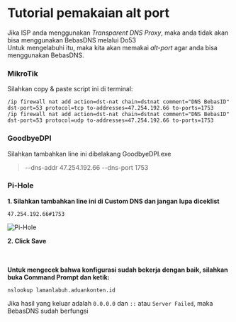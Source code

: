 # Tutorial pemakaian alt port
Jika ISP anda menggunakan *Transparent DNS Proxy*, maka anda tidak akan bisa menggunakan BebasDNS melalui Do53<br>
Untuk mengelabuhi itu, maka kita akan memakai *alt-port* agar anda bisa menggunakan BebasDNS.

### MikroTik

Silahkan copy & paste script ini di terminal:

```
/ip firewall nat add action=dst-nat chain=dstnat comment="DNS BebasID" dst-port=53 protocol=tcp to-addresses=47.254.192.66 to-ports=1753
/ip firewall nat add action=dst-nat chain=dstnat comment="DNS BebasID" dst-port=53 protocol=udp to-addresses=47.254.192.66 to-ports=1753
```

### GoodbyeDPI

Silahkan tambahkan line ini dibelakang GoodbyeDPI.exe
>  --dns-addr 47.254.192.66 --dns-port 1753

### Pi-Hole
**1. Silahkan tambahkan line ini di Custom DNS dan jangan lupa diceklist**
```
47.254.192.66#1753
```
![Pi-Hole](https://media.discordapp.net/attachments/1059052464919298049/1059052488428372030/image.png)

**2. Click Save**



<br><br>**Untuk mengecek bahwa konfigurasi sudah bekerja dengan baik, silahkan buka Command Prompt dan ketik:**
```
nslookup lamanlabuh.aduankonten.id
```

Jika hasil yang keluar adalah `0.0.0.0` dan `::` atau `Server Failed`, maka BebasDNS sudah berfungsi
